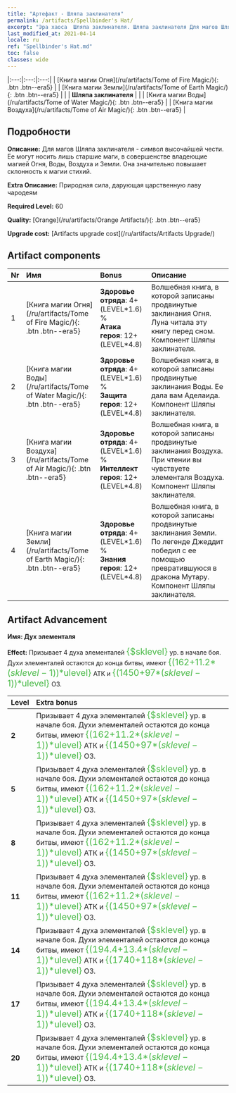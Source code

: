 ```yaml
---
title: "Артефакт - Шляпа заклинателя"
permalink: /artifacts/Spellbinder's Hat/
excerpt: "Эра хаоса  Шляпа заклинателя. Шляпа заклинателя Для магов Шляпа заклинателя - символ высочайшей чести. Ее могут носить лишь старшие маги, в совершенстве владеющие магией Огня, Воды, Воздуха и Земли. Она значительно повышает склонность к магии стихий."
last_modified_at: 2021-04-14
locale: ru
ref: "Spellbinder's Hat.md"
toc: false
classes: wide
---
```


  |:---:|:---:|:---:| 
  | [Книга магии Огня](/ru/artifacts/Tome of Fire Magic/){: .btn .btn--era5} |   | [Книга магии Земли](/ru/artifacts/Tome of Earth Magic/){: .btn .btn--era5} | 
  |   | **Шляпа заклинателя** |  | 
  | [Книга магии Воды](/ru/artifacts/Tome of Water Magic/){: .btn .btn--era5} |   | [Книга магии Воздуха](/ru/artifacts/Tome of Air Magic/){: .btn .btn--era5} | 


## Подробности

 **Описание:** Для магов Шляпа заклинателя - символ высочайшей чести. Ее могут носить лишь старшие маги, в совершенстве владеющие магией Огня, Воды, Воздуха и Земли. Она значительно повышает склонность к магии стихий.

 **Extra Описание:** Природная сила, дарующая царственную лаву чародеям

 **Required Level:** 60

 **Quality:** [Orange](/ru/artifacts/Orange Artifacts/){: .btn .btn--era5}

 **Upgrade cost:** [Artifacts upgrade cost](/ru/artifacts/Artifacts Upgrade/)



## Artifact components

  | Nr |    Имя    |   Bonus | Описание | 
  |:---|:-----------|:--------|:------------| 
  | 1 | [Книга магии Огня](/ru/artifacts/Tome of Fire Magic/){: .btn .btn--era5} | **Здоровье отряда**: 4+(LEVEL\*1.6) %<br/>**Атака героя**: 12+(LEVEL\*4.8) | Волшебная книга, в которой записаны продвинутые заклинания Огня. Луна читала эту книгу перед сном. Компонент Шляпы заклинателя. | 
  | 2 | [Книга магии Воды](/ru/artifacts/Tome of Water Magic/){: .btn .btn--era5} | **Здоровье отряда**: 4+(LEVEL\*1.6) %<br/>**Защита героя**: 12+(LEVEL\*4.8) | Волшебная книга, в которой записаны продвинутые заклинания Воды. Ее дала вам Аделаида. Компонент Шляпы заклинателя. | 
  | 3 | [Книга магии Воздуха](/ru/artifacts/Tome of Air Magic/){: .btn .btn--era5} | **Здоровье отряда**: 4+(LEVEL\*1.6) %<br/>**Интеллект героя**: 12+(LEVEL\*4.8) | Волшебная книга, в которой записаны продвинутые заклинания Воздуха. При чтении вы чувствуете элементаля Воздуха. Компонент Шляпы заклинателя. | 
  | 4 | [Книга магии Земли](/ru/artifacts/Tome of Earth Magic/){: .btn .btn--era5} | **Здоровье отряда**: 4+(LEVEL\*1.6) %<br/>**Знания героя**: 12+(LEVEL\*4.8) | Волшебная книга, в которой записаны продвинутые заклинания Земли. По легенде Джеддит победил с ее помощью превратившуюся в дракона Мутару. Компонент Шляпы заклинателя. | 


## Artifact Advancement

 **Имя: Дух элементаля**

 **Effect:** Призывает 4 духа элементалей <span style="color: #48b946;font-size:20px">{$sklevel}</span> ур. в начале боя. Духи элементалей остаются до конца битвы, имеют <span style="color: #48b946;font-size:20px">{(162+11.2*($sklevel-1))*$ulevel}</span> АТК и <span style="color: #48b946;font-size:20px">{(1450+97*($sklevel-1))*$ulevel}</span> ОЗ.

  |  Level  |    Extra bonus  | 
  |:--------|:----------------| 
  | **2** | Призывает 4 духа элементалей <span style="color: #48b946;font-size:20px">{$sklevel}</span> ур. в начале боя. Духи элементалей остаются до конца битвы, имеют <span style="color: #48b946;font-size:20px">{(162+11.2*($sklevel-1))*$ulevel}</span> АТК и <span style="color: #48b946;font-size:20px">{(1450+97*($sklevel-1))*$ulevel}</span> ОЗ. | 
  | **5** | Призывает 4 духа элементалей <span style="color: #48b946;font-size:20px">{$sklevel}</span> ур. в начале боя. Духи элементалей остаются до конца битвы, имеют <span style="color: #48b946;font-size:20px">{(162+11.2*($sklevel-1))*$ulevel}</span> АТК и <span style="color: #48b946;font-size:20px">{(1450+97*($sklevel-1))*$ulevel}</span> ОЗ. | 
  | **8** | Призывает 4 духа элементалей <span style="color: #48b946;font-size:20px">{$sklevel}</span> ур. в начале боя. Духи элементалей остаются до конца битвы, имеют <span style="color: #48b946;font-size:20px">{(162+11.2*($sklevel-1))*$ulevel}</span> АТК и <span style="color: #48b946;font-size:20px">{(1450+97*($sklevel-1))*$ulevel}</span> ОЗ. | 
  | **11** | Призывает 4 духа элементалей <span style="color: #48b946;font-size:20px">{$sklevel}</span> ур. в начале боя. Духи элементалей остаются до конца битвы, имеют <span style="color: #48b946;font-size:20px">{(162+11.2*($sklevel-1))*$ulevel}</span> АТК и <span style="color: #48b946;font-size:20px">{(1450+97*($sklevel-1))*$ulevel}</span> ОЗ. | 
  | **14** | Призывает 4 духа элементалей <span style="color: #48b946;font-size:20px">{$sklevel}</span> ур. в начале боя. Духи элементалей остаются до конца битвы, имеют <span style="color: #48b946;font-size:20px">{(194.4+13.4*($sklevel-1))*$ulevel}</span> АТК и <span style="color: #48b946;font-size:20px">{(1740+118*($sklevel-1))*$ulevel}</span> ОЗ. | 
  | **17** | Призывает 4 духа элементалей <span style="color: #48b946;font-size:20px">{$sklevel}</span> ур. в начале боя. Духи элементалей остаются до конца битвы, имеют <span style="color: #48b946;font-size:20px">{(194.4+13.4*($sklevel-1))*$ulevel}</span> АТК и <span style="color: #48b946;font-size:20px">{(1740+118*($sklevel-1))*$ulevel}</span> ОЗ. | 
  | **20** | Призывает 4 духа элементалей <span style="color: #48b946;font-size:20px">{$sklevel}</span> ур. в начале боя. Духи элементалей остаются до конца битвы, имеют <span style="color: #48b946;font-size:20px">{(194.4+13.4*($sklevel-1))*$ulevel}</span> АТК и <span style="color: #48b946;font-size:20px">{(1740+118*($sklevel-1))*$ulevel}</span> ОЗ. | 
